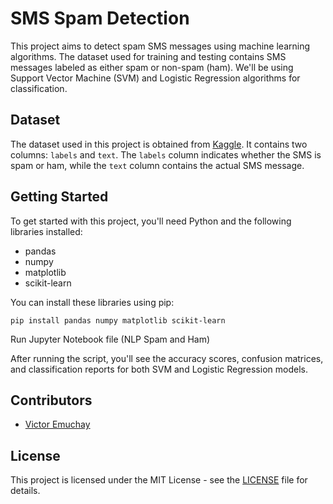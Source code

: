 
# SMS Spam Detection

This project aims to detect spam SMS messages using machine learning algorithms. The dataset used for training and testing contains SMS messages labeled as either spam or non-spam (ham). We'll be using Support Vector Machine (SVM) and Logistic Regression algorithms for classification.

## Dataset

The dataset used in this project is obtained from [Kaggle](https://www.kaggle.com/datasets/uciml/sms-spam-collection-dataset?resource=download). It contains two columns: `labels` and `text`. The `labels` column indicates whether the SMS is spam or ham, while the `text` column contains the actual SMS message.

## Getting Started

To get started with this project, you'll need Python and the following libraries installed:

- pandas
- numpy
- matplotlib
- scikit-learn

You can install these libraries using pip:

```
pip install pandas numpy matplotlib scikit-learn
```
Run Jupyter Notebook file (NLP Spam and Ham)

After running the script, you'll see the accuracy scores, confusion matrices, and classification reports for both SVM and Logistic Regression models.

## Contributors

- [Victor Emuchay](https://github.com/Victor7615/NLP_For_Spam_and_Ham-/new/main?filename=README.md)

## License

This project is licensed under the MIT License - see the [LICENSE](LICENSE) file for details.


